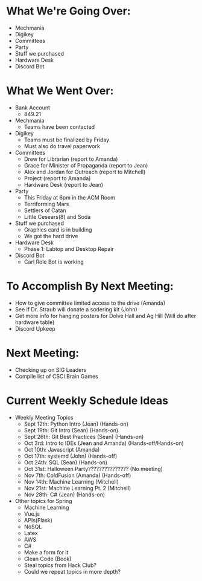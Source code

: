 # What We're Going Over:
- Mechmania
- Digikey
- Committees 
- Party
- Stuff we purchased
- Hardware Desk
- Discord Bot 

# What We Went Over:
- Bank Account
    - 849.21
- Mechmania
    - Teams have been contacted
- Digikey
    - Teams must be finalized by Friday
    - Must also do travel paperwork
- Committees
    - Drew for Librarian (report to Amanda)
    - Grace for Minister of Propaganda (report to Jean)
    - Alex and Jordan for Outreach (report to Mitchell)
    - Project (report to Amanda)
    - Hardware Desk (report to Jean)
- Party
    - This Friday at 6pm in the ACM Room
    - Terriforming Mars
    - Settlers of Catan
    - Little Cesears(8) and Soda
- Stuff we purchased
    - Graphics card is in building
    - We got the hard drive
- Hardware Desk
    - Phase 1: Labtop and Desktop Repair
- Discord Bot
    - Carl Role Bot is working

# To Accomplish By Next Meeting: 
- How to give committee limited access to the drive (Amanda)
- See if Dr. Straub will donate a sodering kit (John)
- Get more info for hanging posters for Dolve Hall and Ag Hill (Will do after hardware table)
- Discord Upkeep

# Next Meeting:
- Checking up on SIG Leaders
- Compile list of CSCI Brain Games

# Current Weekly Schedule Ideas
- Weekly Meeting Topics 
    - Sept 12th: Python Intro (Jean) (Hands-on)
    - Sept 19th: Git Intro (Sean) (Hands-on)
    - Sept 26th: Git Best Practices (Sean) (Hands-on)
    - Oct 3rd: Intro to IDEs (Jean and Amanda) (Hands-off/Hands-on)
    - Oct 10th: Javascript (Amanda)
    - Oct 17th: systemd (John) (Hands-off) 
    - Oct 24th: SQL (Sean) (Hands-on)
    - Oct 31st: Halloween Party??????????????? (No meeting)
    - Nov 7th:  ColdFusion (Amanda) (Hands-off)
    - Nov 14th: Machine Learning (Mitchell) 
    - Nov 21st: Machine Learning Pt. 2 (Mitchell)
    - Nov 28th: C# (Jean) (Hands-on)
- Other topics for Spring
    - Machine Learning
    - Vue.js
    - APIs(Flask)
    - NoSQL
    - Latex
    - AWS
    - C#
    - Make a form for it
    - Clean Code (Book)
    - Steal topics from Hack Club?
    - Could we repeat topics in more depth?
